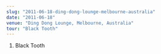 ```yaml
---
slug: "2011-06-18-ding-dong-lounge-melbourne-australia"
date: "2011-06-18"
venue: "Ding Dong Lounge, Melbourne, Australia"
tour: "Black Tooth"
---
```



 1. Black Tooth
